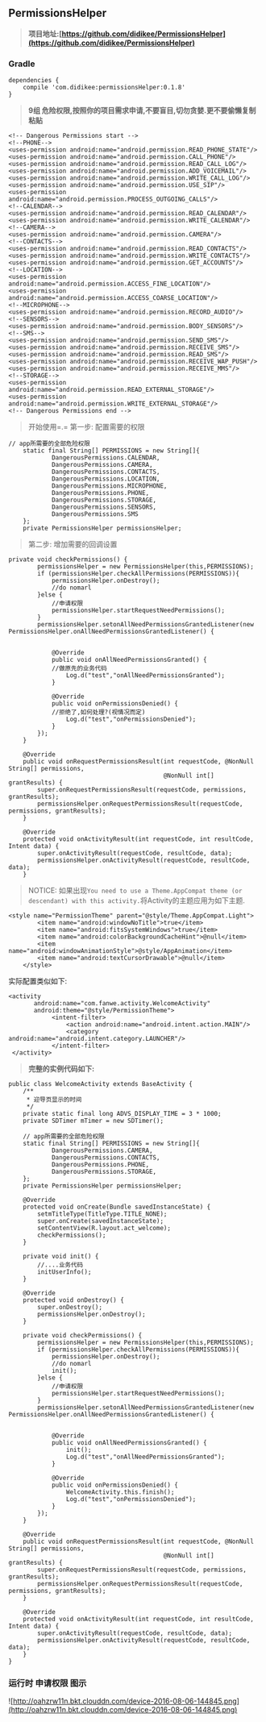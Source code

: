 ## PermissionsHelper

> **项目地址:[https://github.com/didikee/PermissionsHelper](https://github.com/didikee/PermissionsHelper)**

### Gradle
```
dependencies {
    compile 'com.didikee:permissionsHelper:0.1.8'
}
```

> **9组 危险权限,按照你的项目需求申请,不要盲目,切勿贪婪.更不要偷懒复制粘贴**

	<!-- Dangerous Permissions start -->
    <!--PHONE-->
    <uses-permission android:name="android.permission.READ_PHONE_STATE"/>
    <uses-permission android:name="android.permission.CALL_PHONE"/>
    <uses-permission android:name="android.permission.READ_CALL_LOG"/>
    <uses-permission android:name="android.permission.ADD_VOICEMAIL"/>
    <uses-permission android:name="android.permission.WRITE_CALL_LOG"/>
    <uses-permission android:name="android.permission.USE_SIP"/>
    <uses-permission android:name="android.permission.PROCESS_OUTGOING_CALLS"/>
    <!--CALENDAR-->
    <uses-permission android:name="android.permission.READ_CALENDAR"/>
    <uses-permission android:name="android.permission.WRITE_CALENDAR"/>
    <!--CAMERA-->
    <uses-permission android:name="android.permission.CAMERA"/>
    <!--CONTACTS-->
    <uses-permission android:name="android.permission.READ_CONTACTS"/>
    <uses-permission android:name="android.permission.WRITE_CONTACTS"/>
    <uses-permission android:name="android.permission.GET_ACCOUNTS"/>
    <!--LOCATION-->
    <uses-permission android:name="android.permission.ACCESS_FINE_LOCATION"/>
    <uses-permission android:name="android.permission.ACCESS_COARSE_LOCATION"/>
    <!--MICROPHONE-->
    <uses-permission android:name="android.permission.RECORD_AUDIO"/>
    <!--SENSORS-->
    <uses-permission android:name="android.permission.BODY_SENSORS"/>
    <!--SMS-->
    <uses-permission android:name="android.permission.SEND_SMS"/>
    <uses-permission android:name="android.permission.RECEIVE_SMS"/>
    <uses-permission android:name="android.permission.READ_SMS"/>
    <uses-permission android:name="android.permission.RECEIVE_WAP_PUSH"/>
    <uses-permission android:name="android.permission.RECEIVE_MMS"/>
    <!--STORAGE-->
    <uses-permission android:name="android.permission.READ_EXTERNAL_STORAGE"/>
    <uses-permission android:name="android.permission.WRITE_EXTERNAL_STORAGE"/>
    <!-- Dangerous Permissions end -->

> 开始使用=.=
> 第一步: 配置需要的权限
```
// app所需要的全部危险权限
    static final String[] PERMISSIONS = new String[]{
            DangerousPermissions.CALENDAR,
            DangerousPermissions.CAMERA,
            DangerousPermissions.CONTACTS,
            DangerousPermissions.LOCATION,
            DangerousPermissions.MICROPHONE,
            DangerousPermissions.PHONE,
            DangerousPermissions.STORAGE,
            DangerousPermissions.SENSORS,
            DangerousPermissions.SMS
    };
    private PermissionsHelper permissionsHelper;
```

>  第二步: 增加需要的回调设置

```
private void checkPermissions() {
        permissionsHelper = new PermissionsHelper(this,PERMISSIONS);
        if (permissionsHelper.checkAllPermissions(PERMISSIONS)){
            permissionsHelper.onDestroy();
            //do nomarl
        }else {
            //申请权限
            permissionsHelper.startRequestNeedPermissions();
        }
        permissionsHelper.setonAllNeedPermissionsGrantedListener(new PermissionsHelper.onAllNeedPermissionsGrantedListener() {


            @Override
            public void onAllNeedPermissionsGranted() {
            //做原先的业务代码
                Log.d("test","onAllNeedPermissionsGranted");
            }

            @Override
            public void onPermissionsDenied() {
            //拒绝了,如何处理?(视情况而定)
                Log.d("test","onPermissionsDenied");
            }
        });
    }

    @Override
    public void onRequestPermissionsResult(int requestCode, @NonNull String[] permissions,
                                           @NonNull int[] grantResults) {
        super.onRequestPermissionsResult(requestCode, permissions, grantResults);
        permissionsHelper.onRequestPermissionsResult(requestCode, permissions, grantResults);
    }

    @Override
    protected void onActivityResult(int requestCode, int resultCode, Intent data) {
        super.onActivityResult(requestCode, resultCode, data);
        permissionsHelper.onActivityResult(requestCode, resultCode, data);
    }
```

> NOTICE: 如果出现`You need to use a Theme.AppCompat theme (or descendant) with this activity.`将Activity的主题应用为如下主题.

```
<style name="PermissionTheme" parent="@style/Theme.AppCompat.Light">
        <item name="android:windowNoTitle">true</item>
        <item name="android:fitsSystemWindows">true</item>
        <item name="android:colorBackgroundCacheHint">@null</item>
        <item name="android:windowAnimationStyle">@style/AppAnimation</item>
        <item name="android:textCursorDrawable">@null</item>
    </style>
```

实际配置类似如下:
```
<activity
       android:name="com.fanwe.activity.WelcomeActivity"
       android:theme="@style/PermissionTheme">
            <intent-filter>
                <action android:name="android.intent.action.MAIN"/>
                <category android:name="android.intent.category.LAUNCHER"/>
            </intent-filter>
 </activity>
```

> **完整的实例代码如下:**

```
public class WelcomeActivity extends BaseActivity {
    /**
     * 迎导页显示的时间
     */
    private static final long ADVS_DISPLAY_TIME = 3 * 1000;
    private SDTimer mTimer = new SDTimer();

    // app所需要的全部危险权限
    static final String[] PERMISSIONS = new String[]{
            DangerousPermissions.CAMERA,
            DangerousPermissions.CONTACTS,
            DangerousPermissions.PHONE,
            DangerousPermissions.STORAGE,
    };
    private PermissionsHelper permissionsHelper;

    @Override
    protected void onCreate(Bundle savedInstanceState) {
        setmTitleType(TitleType.TITLE_NONE);
        super.onCreate(savedInstanceState);
        setContentView(R.layout.act_welcome);
        checkPermissions();
    }

    private void init() {
        //....业务代码
        initUserInfo();
    }

    @Override
    protected void onDestroy() {
        super.onDestroy();
		permissionsHelper.onDestroy();
    }

    private void checkPermissions() {
        permissionsHelper = new PermissionsHelper(this,PERMISSIONS);
        if (permissionsHelper.checkAllPermissions(PERMISSIONS)){
            permissionsHelper.onDestroy();
            //do nomarl
            init();
        }else {
            //申请权限
            permissionsHelper.startRequestNeedPermissions();
        }
        permissionsHelper.setonAllNeedPermissionsGrantedListener(new PermissionsHelper.onAllNeedPermissionsGrantedListener() {


            @Override
            public void onAllNeedPermissionsGranted() {
                init();
                Log.d("test","onAllNeedPermissionsGranted");
            }

            @Override
            public void onPermissionsDenied() {
                WelcomeActivity.this.finish();
                Log.d("test","onPermissionsDenied");
            }
        });
    }

    @Override
    public void onRequestPermissionsResult(int requestCode, @NonNull String[] permissions,
                                           @NonNull int[] grantResults) {
        super.onRequestPermissionsResult(requestCode, permissions, grantResults);
        permissionsHelper.onRequestPermissionsResult(requestCode, permissions, grantResults);
    }

    @Override
    protected void onActivityResult(int requestCode, int resultCode, Intent data) {
        super.onActivityResult(requestCode, resultCode, data);
        permissionsHelper.onActivityResult(requestCode, resultCode, data);
    }
}

```

### 运行时 申请权限 图示 ###
![http://oahzrw11n.bkt.clouddn.com/device-2016-08-06-144845.png](http://oahzrw11n.bkt.clouddn.com/device-2016-08-06-144845.png)
